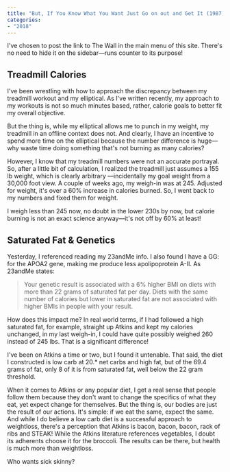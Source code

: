```yaml
---
title: "But, If You Know What You Want Just Go on out and Get It (1987)."
categories:
- "2018"
---
```


I've chosen to post the link to The Wall in the main menu of this site. There's no need to hide it on the sidebar—runs counter to its purpose!

## Treadmill Calories

I've been wrestling with how to approach the discrepancy between my treadmill workout and my elliptical. As I've written recently, my approach to my workouts is not so much minutes based, rather, calorie goals to better fit my overall objective.

But the thing is, while my elliptical allows me to punch in my weight, my treadmill in an offline context does not. And clearly, I have an incentive to spend more time on the elliptical because the number difference is huge—why waste time doing something that's not burning as many calories?

However, I know that my treadmill numbers were not an accurate portrayal. So, after a little bit of calculation, I realized the treadmill just assumes a 155 lb weight, which is clearly arbitrary —incidentally my goal weight from a 30,000 foot view. A couple of weeks ago, my weigh-in was at 245. Adjusted for weight, it's over a 60% increase in calories burned. So, I went back to my numbers and fixed them for weight.

I weigh less than 245 now, no doubt in the lower 230s by now, but calorie burning is not an exact science anyway—it's not off by 60% at least!

## Saturated Fat & Genetics

Yesterday, I referenced reading my 23andMe info. I also found I have a GG: for the APOA2 gene, making me produce less apolipoprotein A-II. As 23andMe states:

> Your genetic result is associated with a 6% higher BMI on diets with more than 22 grams of saturated fat per day. Diets with the same number of calories but lower in saturated fat are not associated with higher BMIs in people with your result.

How does this impact me? In real world terms, if I had followed a high saturated fat, for example, straight up Atkins and kept my calories unchanged, in my last weigh-in, I could have quite possibly weighed 260 instead of 245 lbs. That is a significant difference!

I've been on Atkins a time or two, but I found it untenable. That said, the diet I constructed is low carb at 20.* net carbs and high fat, but of the 69.4 grams of fat, only 8 of it is from saturated fat, well below the 22 gram threshold.

When it comes to Atkins or any popular diet, I get a real sense that people follow them because they don't want to change the specifics of what they eat, yet expect change for themselves. But the thing is, our bodies are just the result of our actions. It's simple: if we eat
the same, expect the same. And while I do believe a low carb diet is a successful approach to weightloss, there's a perception that Atkins is bacon, bacon, bacon, rack of ribs and STEAK! While the Atkins literature references vegetables, I doubt its adherents choose it for the
broccoli. The results can be there, but health is much more than weightloss.

Who wants sick skinny?